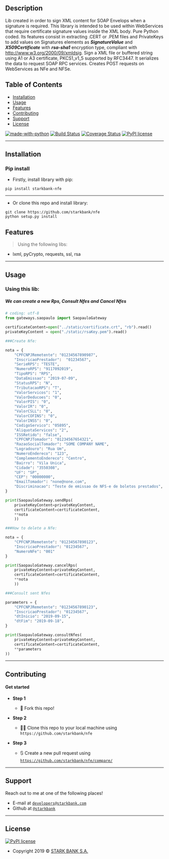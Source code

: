 ## Description
Lib created in order to sign XML content for SOAP Envelops when a signature is required. 
This library is intended to be used within WebServices that require certificate signature values inside the XML body.
Pure Python coded. Its features consist in extracting .CERT or .PEM files and PrivateKeys to add values 
on Signatures elements as ***SignatureValue*** and ***X509Certificate*** with ***rsa-sha1*** encryption type,
compliant with http://www.w3.org/2000/09/xmldsig. 
Sign a XML file or buffered string using A1 or A3 certificate, PKCS1_v1_5 supported by RFC3447. 
It serializes the data to request SOAP RPC services. Creates POST requests on WebServices as NFe and NFSe.

## Table of Contents


- [Installation](#installation)
- [Usage](#usage)
- [Features](#features)
- [Contributing](#contributing)
- [Support](#support)
- [License](#license)




<!-- [![FVCproductions](https://avatars1.githubusercontent.com/u/4284691?v=3&s=200)](http://fvcproductions.com) -->
[![made-with-python](https://img.shields.io/badge/Made%20with-Python-1f425f.svg)](https://www.python.org/)
[![Build Status](http://img.shields.io/travis/badges/badgerbadgerbadger.svg?style=flat-square)](https://travis-ci.org/badges/badgerbadgerbadger)
[![Coverage Status](http://img.shields.io/coveralls/badges/badgerbadgerbadger.svg?style=flat-square)](https://coveralls.io/r/badges/badgerbadgerbadger) 
[![PyPI license](https://img.shields.io/pypi/l/ansicolortags.svg)](https://pypi.python.org/pypi/ansicolortags/)

---


## Installation

### Pip install 
- Firstly, install library with pip:

```shell
pip install starkbank-nfe
```
---
- Or clone this repo and install library:

```shell   
git clone https://github.com/starkbank/nfe
python setup.py install
``` 

## Features
> Using the following libs: 
- lxml, pyCrypto, requests, ssl, rsa


---
## Usage

### Using this lib:
##### We can create a new Rps, Consult Nfes and Cancel Nfes
```python
# coding: utf-8
from gateways.saopaulo import SaopauloGateway

certificateContent=open("../static/certificate.crt", "rb").read()
privateKeyContent = open("./static/rsaKey.pem").read()

###Create Nfe:

nota = {
    "CPFCNPJRemetente": "01234567890987",
    "InscricaoPrestador":  "01234567",
    "SerieRPS": "TESTE",
    "NumeroRPS": "9117092019",
    "TipoRPS": "RPS",
    "DataEmissao": "2019-07-09",
    "StatusRPS": "N",
    "TributacaoRPS": "T",
    "ValorServicos": "1",
    "ValorDeducoes": "0",
    "ValorPIS": "0",
    "ValorIR": "0",
    "ValorCSLL": "0",
    "ValorCOFINS": "0",
    "ValorINSS": "0",
    "CodigoServico": "05895",
    "AliquotaServicos": "2",
    "ISSRetido": "false",
    "CPFCNPJTomador": "01234567654321",
    "RazaoSocialTomador": "SOME COMPANY NAME",
    "Logradouro": "Rua Um",
    "NumeroEndereco": "123",
    "ComplementoEndereco": "Centro",
    "Bairro": "Vila Unica",
    "Cidade": "3550308",
    "UF": "SP",
    "CEP": "00000000",
    "EmailTomador": "none@none.com",
    "Discriminacao": "Teste de emissao de NFS-e de boletos prestados",
}

print(SaopauloGateway.sendRps(
    privateKeyContent=privateKeyContent,
    certificateContent=certificateContent,
    **nota
    ))

###How to delete a Nfe:

nota = {
    "CPFCNPJRemetente": "01234567890123",
    "InscricaoPrestador": "01234567",
    "NumeroNFe": "001"
}

print(SaopauloGateway.cancelRps(
    privateKeyContent=privateKeyContent,
    certificateContent=certificateContent,
    **nota
    ))

###Consult sent Nfes

parameters = {
    "CPFCNPJRemetente": "01234567890123",
    "InscricaoPrestador": "01234567",
    "dtInicio": "2019-09-15",
    "dtFim": "2019-09-18",
}

print(SaopauloGateway.consultNfes(
    privateKeyContent=privateKeyContent,
    certificateContent=certificateContent,
    **parameters
))

```

---

## Contributing

#### Get started

- **Step 1**
    - 🍴 Fork this repo!

- **Step 2**
    - 🔨🔨 Clone this repo to your local machine using `https://github.com/starkbank/nfe`

- **Step 3**
    - 🔃 Create a new pull request using <a href="https://github.com/starkbank/nfe/compare/" target="_blank">`https://github.com/starkbank/nfe/compare/`</a>

---

## Support

Reach out to me at one of the following places!

- E-mail at <a href="mailto:" target="_blank">`developers@starkbank.com`</a>
- Github at <a href="https://www.github.com/starkbank" target="_blank">`@starkbank`</a>

---

## License

[![PyPI license](https://img.shields.io/pypi/l/ansicolortags.svg)](https://pypi.python.org/pypi/ansicolortags/)
- Copyright 2019 © <a href="https://github.com/starkbank" target="_blank">STARK BANK S.A.</a>
